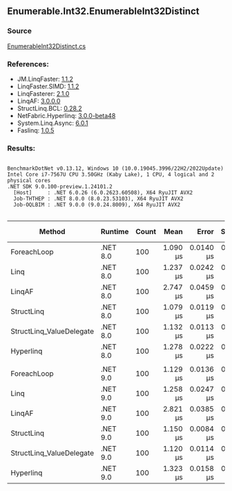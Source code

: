 ﻿## Enumerable.Int32.EnumerableInt32Distinct

### Source
[EnumerableInt32Distinct.cs](../LinqBenchmarks/Enumerable/Int32/EnumerableInt32Distinct.cs)

### References:
- JM.LinqFaster: [1.1.2](https://www.nuget.org/packages/JM.LinqFaster/1.1.2)
- LinqFaster.SIMD: [1.1.2](https://www.nuget.org/packages/LinqFaster.SIMD/1.0.3)
- LinqFasterer: [2.1.0](https://www.nuget.org/packages/LinqFasterer/2.1.0)
- LinqAF: [3.0.0.0](https://www.nuget.org/packages/LinqAF/3.0.0.0)
- StructLinq.BCL: [0.28.2](https://www.nuget.org/packages/StructLinq/0.28.2)
- NetFabric.Hyperlinq: [3.0.0-beta48](https://www.nuget.org/packages/NetFabric.Hyperlinq/3.0.0-beta48)
- System.Linq.Async: [6.0.1](https://www.nuget.org/packages/System.Linq.Async/6.0.1)
- Faslinq: [1.0.5](https://www.nuget.org/packages/Faslinq/1.0.5)

### Results:
```

BenchmarkDotNet v0.13.12, Windows 10 (10.0.19045.3996/22H2/2022Update)
Intel Core i7-7567U CPU 3.50GHz (Kaby Lake), 1 CPU, 4 logical and 2 physical cores
.NET SDK 9.0.100-preview.1.24101.2
  [Host]     : .NET 6.0.26 (6.0.2623.60508), X64 RyuJIT AVX2
  Job-THTHEP : .NET 8.0.0 (8.0.23.53103), X64 RyuJIT AVX2
  Job-OQLBIM : .NET 9.0.0 (9.0.24.8009), X64 RyuJIT AVX2


```
| Method                   | Runtime  | Count | Mean     | Error     | StdDev    | Ratio        | RatioSD | Gen0   | Allocated | Alloc Ratio |
|------------------------- |--------- |------ |---------:|----------:|----------:|-------------:|--------:|-------:|----------:|------------:|
| ForeachLoop              | .NET 8.0 | 100   | 1.090 μs | 0.0140 μs | 0.0125 μs |     baseline |         | 1.3485 |    2824 B |             |
| Linq                     | .NET 8.0 | 100   | 1.237 μs | 0.0242 μs | 0.0306 μs | 1.13x slower |   0.01x | 1.3294 |    2784 B |  1.01x less |
| LinqAF                   | .NET 8.0 | 100   | 2.747 μs | 0.0459 μs | 0.0384 μs | 2.52x slower |   0.04x | 1.6365 |    3424 B |  1.21x more |
| StructLinq               | .NET 8.0 | 100   | 1.079 μs | 0.0119 μs | 0.0106 μs | 1.01x faster |   0.01x | 0.0267 |      56 B | 50.43x less |
| StructLinq_ValueDelegate | .NET 8.0 | 100   | 1.132 μs | 0.0113 μs | 0.0100 μs | 1.04x slower |   0.01x | 0.0153 |      32 B | 88.25x less |
| Hyperlinq                | .NET 8.0 | 100   | 1.278 μs | 0.0222 μs | 0.0173 μs | 1.18x slower |   0.02x | 0.0153 |      32 B | 88.25x less |
|                          |          |       |          |           |           |              |         |        |           |             |
| ForeachLoop              | .NET 9.0 | 100   | 1.129 μs | 0.0136 μs | 0.0151 μs |     baseline |         | 1.3485 |    2824 B |             |
| Linq                     | .NET 9.0 | 100   | 1.258 μs | 0.0247 μs | 0.0193 μs | 1.11x slower |   0.03x | 1.3294 |    2784 B |  1.01x less |
| LinqAF                   | .NET 9.0 | 100   | 2.821 μs | 0.0385 μs | 0.0396 μs | 2.50x slower |   0.05x | 1.6365 |    3424 B |  1.21x more |
| StructLinq               | .NET 9.0 | 100   | 1.150 μs | 0.0084 μs | 0.0070 μs | 1.02x slower |   0.02x | 0.0267 |      56 B | 50.43x less |
| StructLinq_ValueDelegate | .NET 9.0 | 100   | 1.120 μs | 0.0114 μs | 0.0095 μs | 1.01x faster |   0.02x | 0.0153 |      32 B | 88.25x less |
| Hyperlinq                | .NET 9.0 | 100   | 1.323 μs | 0.0158 μs | 0.0123 μs | 1.17x slower |   0.03x | 0.0153 |      32 B | 88.25x less |
